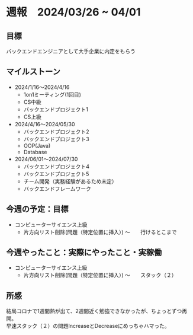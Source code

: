 # 週報　2024/03/26 ~ 04/01

## 目標
バックエンドエンジニアとして大手企業に内定をもらう

## マイルストーン
- 2024/1/16〜2024/4/16
    - 1on1ミーティング(1回目)
    - CS中級
    - バックエンドプロジェクト1
    - CS上級
- 2024/4/16〜2024/05/30
   - バックエンドプロジェクト2
   - バックエンドプロジェクト3
   - OOP(Java)
   - Database
- 2024/06/01〜2024/07/30
    - バックエンドプロジェクト4
    - バックエンドプロジェクト5
    - チーム開発（実務経験があるため未定）
    - バックエンドフレームワーク

## 今週の予定：目標
- コンピューターサイエンス上級
  - 片方向リスト削除(問題（特定位置に挿入）) 〜　　行けるとこまで

## 今週やったこと：実際にやったこと・実稼働
- コンピューターサイエンス上級
  - 片方向リスト削除(問題（特定位置に挿入）) 〜　　スタック（２）
    
## 所感
結局コロナで1週間熱が出て、2週間近く勉強できなかったが、ちょっとずつ再開。  
早速スタック（２）の問題IncreaseとDecreaseにめっちゃハマった。
